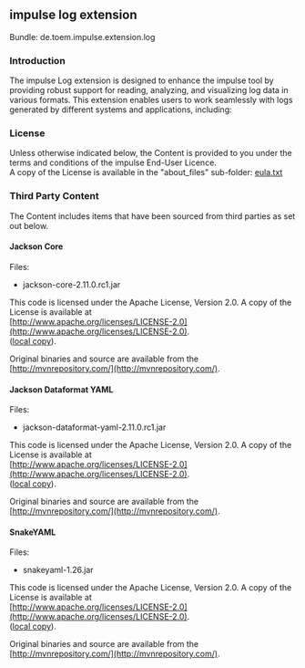 ## impulse log extension

Bundle: de.toem.impulse.extension.log

### Introduction

The impulse Log extension is designed to enhance the impulse tool by providing robust support for reading, analyzing, and visualizing log data in various formats. This extension enables users to work seamlessly with logs generated by different systems and applications, including:

### License

Unless otherwise indicated below, the Content is provided to you under the terms and conditions of the impulse End-User Licence.  
A copy of the License is available in the "about_files" sub-folder: [eula.txt](about_files/eula.txt)

### Third Party Content

The Content includes items that have been sourced from third parties as set out below.

#### Jackson Core

Files:  
- jackson-core-2.11.0.rc1.jar  

This code is licensed under the Apache License, Version 2.0. A copy of the License is available at  
[http://www.apache.org/licenses/LICENSE-2.0](http://www.apache.org/licenses/LICENSE-2.0).  
([local copy](about_files/apache-2.0.txt)).

Original binaries and source are available from the [http://mvnrepository.com/](http://mvnrepository.com/).

#### Jackson Dataformat YAML

Files:  
- jackson-dataformat-yaml-2.11.0.rc1.jar  

This code is licensed under the Apache License, Version 2.0. A copy of the License is available at  
[http://www.apache.org/licenses/LICENSE-2.0](http://www.apache.org/licenses/LICENSE-2.0).  
([local copy](about_files/apache-2.0.txt)).

Original binaries and source are available from the [http://mvnrepository.com/](http://mvnrepository.com/).

#### SnakeYAML

Files:  
- snakeyaml-1.26.jar  

This code is licensed under the Apache License, Version 2.0. A copy of the License is available at  
[http://www.apache.org/licenses/LICENSE-2.0](http://www.apache.org/licenses/LICENSE-2.0).  
([local copy](about_files/apache-2.0.txt)).

Original binaries and source are available from the [http://mvnrepository.com/](http://mvnrepository.com/).